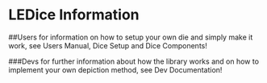 # LEDice Information

##Users
for information on how to setup your own die and simply make it work, see 
Users Manual, Dice Setup and Dice Components!

###Devs
for further information about how the library works and on how to implement your own 
depiction method, see Dev Documentation!